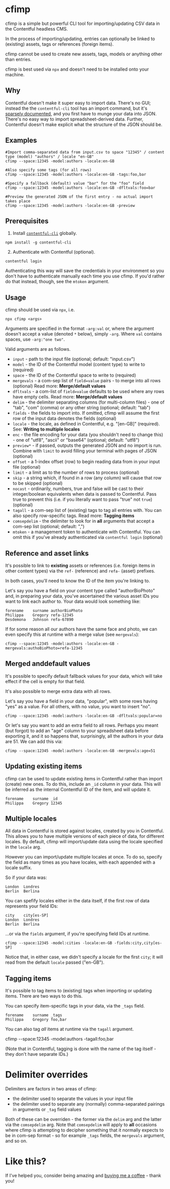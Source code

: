 # cfimp

cfimp is a simple but powerful CLI tool for importing/updating CSV data in the Contentful headless CMS.

In the process of importing/updating, entries can optionally be linked to (existing) assets, tags or references (foreign items).

cfimp cannot be used to create new assets, tags, models or anything other than entries.

cfimp is best used via `npx` and doesn't need to be installed onto your machine.

## Why

Contentful doesn't make it super easy to import data. There's no GUI; instead the the `contentful-cli` tool has an import command, but it's [sparsely documented]((https://www.contentful.com/developers/docs/tutorials/cli/import-and-export)), and you first have to munge your data into JSON. There's no easy way to import spreadsheet-derived data. Further, Contentful doesn't make explicit what the structure of the JSON should be. 

## Examples

```
#Import comma-separated data from input.csv to space "12345" / content type (model) "authors" / locale "en-GB"
cfimp --space:12345 -model:authors -locale:en-GB 

#Also specify some tags (for all rows)
cfimp --space:12345 -model:authors -locale:en-GB -tags:foo,bar

#Specify a fallback (default) value "bar" for the "foo" field
cfimp --space:12345 -model:authors -locale:en-GB -dfltvals:foo=bar

#Preview the generated JSON of the first entry - no actual import takes place
cfimp --space:12345 -model:authors -locale:en-GB -preview
```

## Prerequisites

1) Install [`contentful-cli`](https://www.npmjs.com/package/contentful-cli) globally.

```
npm install -g contentful-cli
```

2) Authenticate with Contentful (optional).

```
contentful login
```

Authenticating this way will save the credentials in your environment so you don't have to authenticate manually each time you use cfimp. If you'd rather do that instead, though, see the `mtoken` argument.

## Usage

cfimp should be used via `npx`, i.e.

```
npx cfimp <args>
```

Arguments are specified in the format `-arg:val` or, where the argument doesn't accept a value (denoted `*` below), simply `-arg`. Where `val` contains spaces, use `-arg:"one two"`.

Valid arguments are as follows.

- `input` - path to the input file (optional; default: "input.csv")
- `model` - the ID of the Contentful model (content type) to write to (required)
- `space` - the ID of the Contentful space to write to (required)
- `mergevals` - a com-sep list of `field=value` pairs - to merge into all rows (optional) Read more: **Merge/default values**
- `dfltvals` - a com-list of `field=value` defaults to be used where any rows have empty cells. Read more: **Merge/default values**
- `delim` - the delimiter separating columns (for multi-column files) - one of "tab", "com" (comma) or any other string (optional; default: "tab")
- `fields` - the fields to import into. If omitted, cfimp will assume the first row of the input data denotes the fields (optional)
- `locale` - the locale, as defined in Contentful, e.g. "[en-GB]" (required). See: **Writing to multiple locales**
- `enc` - the file encoding for your data (you shouldn't need to change this) - one of "utf8", "ascii" or "base64" (optional; default: "utf8")
- `preview*`	- if passed, outputs the generated JSON and no import is run. Combine with `limit` to avoid filling your terminal with pages of JSON (optional)
- `offset` - a 1-index offset (row) to begin reading data from in your input file (optional)
- `limit` - a limit as to the number of rows to process (optional)
- `skip` - a string which, if found in a row (any column) will cause that row to be skipped (optional)
- `nocast` - ordinarily, numbers, true and false will be cast to their integer/boolean equivalents when data is passed to Contentful. Pass true to prevent this (i.e. if you literally want to pass "true" not `true`) (optional)
- `tagall` - a com-sep list of (existing) tags to tag all entries with. You can also specify row-specific tags. Read more: **Tagging items**
- `comsepdelim` - the delimiter to look for in **all** arguments that accept a com-sep list (optional; default: ",")
- `mtoken` - a management token to authenticate with Contentful. You can omit this if you've already authenticated via `contentful login` (optional)

## Reference and asset links

It's possible to link to **existing** assets or references (i.e. foreign items in other content types) via the `ref-` (reference) and `refa-` (asset) prefixes.

In both cases, you'll need to know the ID of the item you're linking to.

Let's say you have a field on your content type called "authorBioPhoto" and, in preparing your data, you've ascertained the various asset IDs you want to link each author to. Your data would look something like:

```
forename	surname	authorBioPhoto
Philippa	Gregory	refa-12345
Desdemona	Johnson	refa-67890
```

If for some reason all our authors have the same face and photo, we can even specify this at runtime with a merge value (see `mergevals`):

```
cfimp --space:12345 -model:authors -locale:en-GB -mergevals:authoBioPhoto=refa-12345
```

## Merged anddefault values

It's possible to specify default fallback values for your data, which will take effect if the cell is empty for that field.

It's also possible to merge extra data with all rows.

Let's say you have a field in your data, "popular", with some rows having "yes" as a value. For all others, with no value, you want to insert "no".

```
cfimp --space:12345 -model:authors -locale:en-GB -dfltvals:popular=no
```

Or let's say you want to add an extra field to all rows. Perhaps you meant (but forgot) to add an "age" column to your spreadsheet data before exporting it, and it so happens that, surprisingly, all the authors in your data are 51. We can add this via:

```
cfimp --space:12345 -model:authors -locale:en-GB -mergevals:age=51
```

## Updating existing items

cfimp can be used to update existing items in Contentful rather than import (create) new ones. To do this, include an `_id` column in your data. This will be inferred as the internal Contentful ID of the item, and will update it.

```
forename	surname	_id
Philippa	Gregory	12345
```

## Multiple locales

All data in Contentful is stored against locales, created by you in Contentful. This allows you to have multiple versions of each piece of data, for different locales. By default, cfimp will import/update data using the locale specified in the `locale` arg.

However you can import/update multiple locales at once. To do so, specify the field as many times as you have locales, with each appended with a locale suffix.

So if your data was:

```
London	Londres
Berlin	Berlina
```

You can spefify locales either in the data itself, if the first row of data represents your field IDs:

```
city	city[es-SP]
London	Londres
Berlin	Berlina
```

...or via the `fields` argument, if you're specifying field IDs at runtime.

```
cfimp --space:12345 -model:cities -locale:en-GB -fields:city,city[es-SP]
```

Notice that, in either case, we didn't specify a locale for the first `city`; it will read from the default `locale` passed ("en-GB").

## Tagging items

It's possible to tag items to (existing) tags when importing or updating items. There are two ways to do this.

You can specify item-specific tags in your data, via the `_tags` field.

```
forename	surname	_tags
Philippa	Gregory	foo,bar
```

You can also tag *all* items at runtime via the `tagall` argument.

cfimp --space:12345 -model:authors -tagall:foo,bar

(Note that in Contentful, tagging is done with the name of the tag itself - they don't have separate IDs.)

# Delimiter overrides

Delimiters are factors in two areas of cfimp:

- the delimiter used to separate the values in your input file
- the delimiter used to separate any (normally) comma-separated pairings in arguments or `_tag` field values

Both of these can be overriden - the former via the `delim` arg and the latter via the `comsepdelim` arg. Note that `comsepdelim` will apply to **all** occasions where cfimp is attempting to decipher something that it normally expects to be in com-sep format - so for example `_tags` fields, the `mergevals` argument, and so on.

# Like this?

If I've helped you, consider being amazing and [buying me a coffee](https://ko-fi.com/mitya) - thank you!